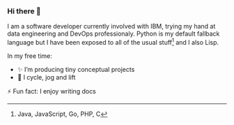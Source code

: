 ### Hi there 👋

I am a software developer currently involved with IBM, trying my hand at data engineering and DevOps professionaly. Python is my default fallback language but I have been exposed to all of the usual stuff[^1] and I also Lisp.

In my free time:
- ✨ I’m producing tiny conceptual projects
- 🚴 I cycle, jog and lift

⚡ Fun fact: I enjoy writing docs

[^1]: Java, JavaScript, Go, PHP, C
